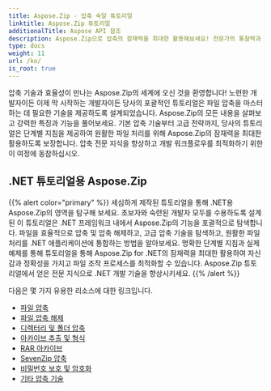 ```yaml
---
title: Aspose.Zip - 압축 숙달 튜토리얼
linktitle: Aspose.Zip 튜토리얼
additionalTitle: Aspose API 참조
description: Aspose.Zip으로 압축의 잠재력을 최대한 활용해보세요! 전문가의 통찰력과 효율적인 파일 처리를 위한 포괄적인 튜토리얼을 살펴보세요.
type: docs
weight: 11
url: /ko/
is_root: true
---
```


압축 기술과 효율성이 만나는 Aspose.Zip의 세계에 오신 것을 환영합니다! 노련한 개발자이든 이제 막 시작하는 개발자이든 당사의 포괄적인 튜토리얼은 파일 압축을 마스터하는 데 필요한 기술을 제공하도록 설계되었습니다. Aspose.Zip의 모든 내용을 살펴보고 강력한 특징과 기능을 풀어보세요. 기본 압축 기술부터 고급 전략까지, 당사의 튜토리얼은 단계별 지침을 제공하여 원활한 파일 처리를 위해 Aspose.Zip의 잠재력을 최대한 활용하도록 보장합니다. 압축 전문 지식을 향상하고 개발 워크플로우를 최적화하기 위한 이 여정에 동참하십시오.


## .NET 튜토리얼용 Aspose.Zip
{{% alert color="primary" %}}
세심하게 제작된 튜토리얼을 통해 .NET용 Aspose.Zip의 영역을 탐구해 보세요. 초보자와 숙련된 개발자 모두를 수용하도록 설계된 이 튜토리얼은 .NET 프레임워크 내에서 Aspose.Zip의 기능을 포괄적으로 탐색합니다. 파일을 효율적으로 압축 및 압축 해제하고, 고급 압축 기술을 탐색하고, 원활한 파일 처리를 .NET 애플리케이션에 통합하는 방법을 알아보세요. 명확한 단계별 지침과 실제 예제를 통해 튜토리얼을 통해 Aspose.Zip for .NET의 잠재력을 최대한 활용하여 자신감과 정확성을 가지고 파일 조작 프로세스를 최적화할 수 있습니다. Aspose.Zip 튜토리얼에서 얻은 전문 지식으로 .NET 개발 기술을 향상시키세요.
{{% /alert %}}

다음은 몇 가지 유용한 리소스에 대한 링크입니다.
 
- [파일 압축](./net/file-compression/)
- [파일 압축 해제](./net/file-decompression/)
- [디렉터리 및 폴더 압축](./net/directory-and-folder-compression/)
- [아카이브 추출 및 형식](./net/archive-extraction-and-formats/)
- [RAR 아카이브](./net/rar-archive/)
- [SevenZip 압축](./net/sevenzip-compression/)
- [비밀번호 보호 및 암호화](./net/password-protection-and-encryption/)
- [기타 압축 기술](./net/other-compression-techniques/)

